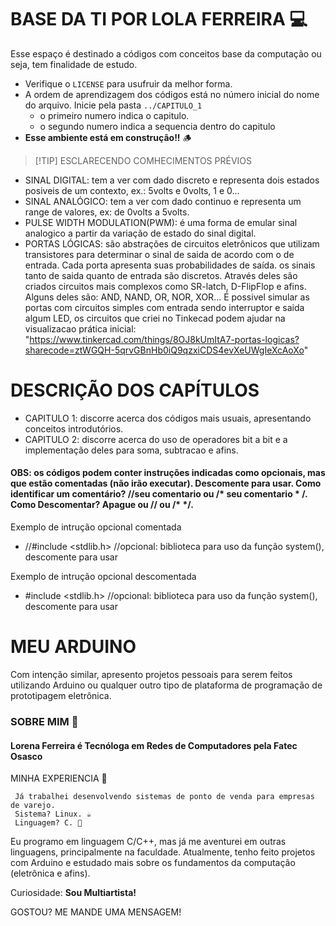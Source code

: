 # BASE DA TI POR LOLA FERREIRA 💻
Esse espaço é destinado a códigos com conceitos base da computação ou seja, tem finalidade de estudo. 
   + Verifique o `LICENSE` para usufruir da melhor forma.
   + A ordem de aprendizagem dos códigos está no número inicial do nome do arquivo. Inicie pela pasta `../CAPITULO_1`
     + o primeiro numero indica o capitulo.
     + o segundo numero indica a sequencia dentro do capitulo
   + **Esse ambiente está em construção!!** 🪵
     
> [!TIP] ESCLARECENDO COMHECIMENTOS PRÉVIOS
  + SINAL DIGITAL: tem a ver com dado discreto e representa dois estados posiveis de um contexto, ex.: 5volts e 0volts, 1 e 0...
  + SINAL ANALÓGICO: tem a ver com dado continuo e representa um range de valores, ex: de 0volts a 5volts.
  + PULSE WIDTH MODULATION(PWM): é uma forma de emular sinal analogico a partir da variação de estado do sinal digital.
  + PORTAS LÓGICAS: são abstrações de circuitos eletrônicos que utilizam transistores para determinar o sinal de saida de acordo com o de entrada. Cada porta apresenta suas probabilidades de saída. os sinais tanto de saida quanto de entrada são discretos. Através deles são criados circuitos mais complexos como SR-latch, D-FlipFlop e afins.
Alguns deles são: AND, NAND, OR, NOR, XOR... É possivel simular as portas com circuitos simples com entrada sendo interruptor e saida algum LED, os circuitos que criei no Tinkecad podem ajudar na visualizacao prática inicial: 
"https://www.tinkercad.com/things/8OJ8kUmItA7-portas-logicas?sharecode=ztWGQH-5qrvGBnHb0iQ9qzxiCDS4evXeUWgIeXcAoXo"

# DESCRIÇÃO DOS CAPÍTULOS
  + CAPITULO 1: discorre acerca dos códigos mais usuais, apresentando conceitos introdutórios.
  + CAPITULO 2: discorre acerca do uso de operadores bit a bit e a implementação deles para soma, subtracao e afins.
#### OBS: os códigos podem conter instruções indicadas como opcionais, mas que estão comentadas (não irão executar). Descomente para usar. Como identificar um comentário? //seu comentario ou /* seu comentario * /. Como Descomentar? Apague ou // ou /* */. 
Exemplo de intrução opcional comentada
- //#include <stdlib.h> //opcional: biblioteca para uso da função system(), descomente para usar

Exemplo de intrução opcional descomentada
- #include <stdlib.h> //opcional: biblioteca para uso da função system(), descomente para usar

# MEU ARDUINO
Com intenção similar, apresento projetos pessoais para serem feitos utilizando Arduino ou qualquer outro tipo de plataforma de programação de prototipagem eletrônica.

### SOBRE MIM 🔖
#### Lorena Ferreira é Tecnóloga em Redes de Computadores pela Fatec Osasco
MINHA EXPERIENCIA 🔽

     Já trabalhei desenvolvendo sistemas de ponto de venda para empresas de varejo. 
     Sistema? Linux. ☕
     Linguagem? C. 🦖
Eu programo em linguagem C/C++, mas já me aventurei em outras linguagens, principalmente na faculdade.
Atualmente, tenho feito projetos com Arduino e estudado mais sobre os fundamentos da computação (eletrônica e afins).

Curiosidade: **Sou Multiartista!**

GOSTOU? ME MANDE UMA MENSAGEM!
